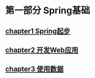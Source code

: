 # 第一部分 Spring基础
## [chapter1 Spring起步](https://github.com/Lance-Mai/ReadingNotes/blob/main/Spring/notes/%E7%AC%AC%E4%B8%80%E9%83%A8%E5%88%86%20Spring%E5%9F%BA%E7%A1%80/chapter1_Spring%E8%B5%B7%E6%AD%A5.md)
## [chapter2 开发Web应用](https://github.com/Lance-Mai/ReadingNotes/blob/main/Spring/notes/%E7%AC%AC%E4%B8%80%E9%83%A8%E5%88%86%20Spring%E5%9F%BA%E7%A1%80/chapter2_%E5%BC%80%E5%8F%91Web%E5%BA%94%E7%94%A8.md)
## [chapter3 使用数据](https://github.com/Lance-Mai/ReadingNotes/blob/main/Spring/notes/%E7%AC%AC%E4%B8%80%E9%83%A8%E5%88%86%20Spring%E5%9F%BA%E7%A1%80/chapter3_%E4%BD%BF%E7%94%A8%E6%95%B0%E6%8D%AE.md)


